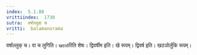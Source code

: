 ```yaml
---
index:  5.1.88
vrittiindex:  1730
sutra:  वर्षाल्लुक् च
vritti:  balamanorama 
---
```


वर्षाल्लुक् च। वा च लुगिति। `खठञो`रिति शेषः। द्विवर्षीम इति। खे रूपम्। द्विवर्ष इति। खठञोर्लुकि रूपम्। 

